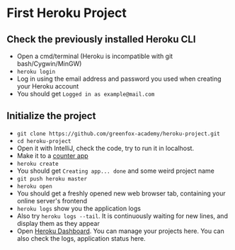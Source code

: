 # First Heroku Project
## Check the previously installed Heroku CLI
 - Open a cmd/terminal (Heroku is incompatible with git bash/Cygwin/MinGW)
 - `heroku login`
 - Log in using the email address and password you used when creating your Heroku account
 - You should get `Logged in as example@mail.com`

 ## Initialize the project
 - `git clone https://github.com/greenfox-academy/heroku-project.git`
 - `cd heroku-project`
 - Open it with IntelliJ, check the code, try to run it in localhost.
 - Make it to a [counter app](https://github.com/greenfox-academy/teaching-materials/tree/hosting-gyuri/workshop/java-spring-intro#rest-greet-counter-app) 
 - `heroku create`
 - You should get `Creating app... done` and some weird project name
 - `git push heroku master`
 - `heroku open`
 - You should get a freshly opened new web browser tab, containing your online server's frontend
 - `heroku logs` show you the application logs
 - Also try `heroku logs --tail`. It is continuously waiting for new lines, and display them as they appear 
 - Open [Heroku Dashboard](https://dashboard.heroku.com/apps). You can manage your projects here. You can also check the logs, application status here.
